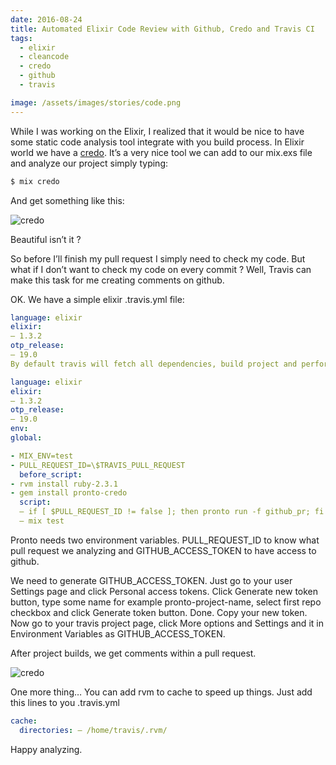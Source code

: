 ```yaml
---
date: 2016-08-24
title: Automated Elixir Code Review with Github, Credo and Travis CI
tags:
  - elixir
  - cleancode
  - credo
  - github
  - travis

image: /assets/images/stories/code.png
---
```


While I was working on the Elixir, I realized that it would be nice to have some static code analysis tool integrate with you build process. In Elixir world we have a [credo](https://github.com/rrrene/credo). It’s a very nice tool we can add to our mix.exs file and analyze our project simply typing:

```bash
$ mix credo
```

And get something like this:

![credo](../images/stories/credo.png)

Beautiful isn’t it ?

So before I’ll finish my pull request I simply need to check my code. But what if I don’t want to check my code on every commit ? Well, Travis can make this task for me creating comments on github.

OK. We have a simple elixir .travis.yml file:

```yaml
language: elixir
elixir:
— 1.3.2
otp_release:
— 19.0
By default travis will fetch all dependencies, build project and perform test. Now we need to add something that will analyze the code and create pull request comments. There is a nice tool named [pronto](https://github.com/mmozuras/pronto) and luckily have a credo [runner](https://github.com/carakan/pronto-credo). Let’s add it to .travis.yml.

language: elixir
elixir:
— 1.3.2
otp_release:
— 19.0
env:
global:

- MIX_ENV=test
- PULL_REQUEST_ID=\$TRAVIS_PULL_REQUEST
  before_script:
- rvm install ruby-2.3.1
- gem install pronto-credo
  script:
  — if [ $PULL_REQUEST_ID != false ]; then pronto run -f github_pr; fi
  — mix test
```

Pronto needs two environment variables. PULL_REQUEST_ID to know what pull request we analyzing and GITHUB_ACCESS_TOKEN to have access to github.

We need to generate GITHUB_ACCESS_TOKEN. Just go to your user Settings page and click Personal access tokens. Click Generate new token button, type some name for example pronto-project-name, select first repo checkbox and click Generate token button. Done. Copy your new token. Now go to your travis project page, click More options and Settings and it in Environment Variables as GITHUB_ACCESS_TOKEN.

After project builds, we get comments within a pull request.

![credo](../images/stories/credopr.png)

One more thing… You can add rvm to cache to speed up things. Just add this lines to you .travis.yml

```yaml
cache:
  directories: — /home/travis/.rvm/
```

Happy analyzing.
